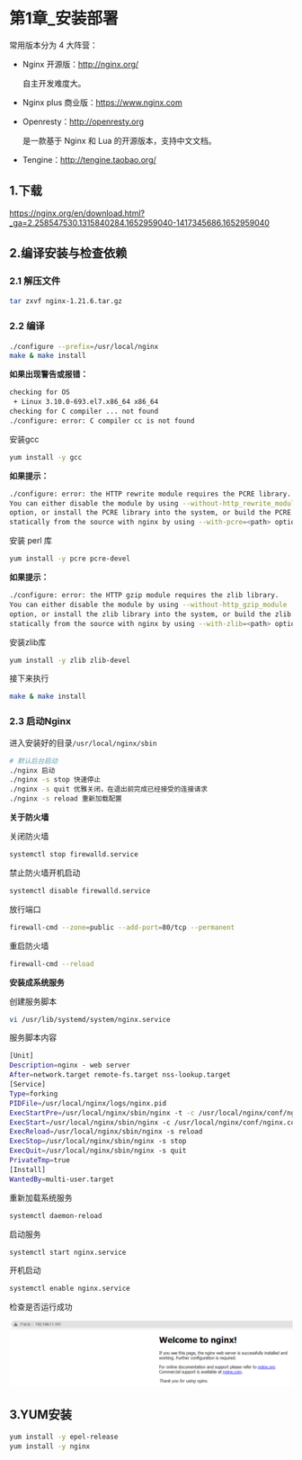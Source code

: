# 第1章_安装部署

常用版本分为 4 大阵营：

- Nginx 开源版：http://nginx.org/

  自主开发难度大。

- Nginx plus 商业版：https://www.nginx.com

- Openresty：http://openresty.org

  是一款基于 Nginx 和 Lua 的开源版本，支持中文文档。

- Tengine：http://tengine.taobao.org/

## 1.下载

https://nginx.org/en/download.html?_ga=2.258547530.1315840284.1652959040-1417345686.1652959040

## 2.编译安装与检查依赖

### 2.1 解压文件

```bash
tar zxvf nginx-1.21.6.tar.gz
```

### 2.2 编译

```bash
./configure --prefix=/usr/local/nginx
make & make install
```

**如果出现警告或报错：**

```bash
checking for OS
 + Linux 3.10.0-693.el7.x86_64 x86_64
checking for C compiler ... not found
./configure: error: C compiler cc is not found
```

安装gcc

```bash
yum install -y gcc
```

**如果提示：**

```bash
./configure: error: the HTTP rewrite module requires the PCRE library.
You can either disable the module by using --without-http_rewrite_module
option, or install the PCRE library into the system, or build the PCRE library
statically from the source with nginx by using --with-pcre=<path> option.
```

安装 perl 库

```bash
yum install -y pcre pcre-devel
```

**如果提示：**

```bash
./configure: error: the HTTP gzip module requires the zlib library.
You can either disable the module by using --without-http_gzip_module
option, or install the zlib library into the system, or build the zlib library
statically from the source with nginx by using --with-zlib=<path> option.
```

安装zlib库

```bash
yum install -y zlib zlib-devel
```

接下来执行

```bash
make & make install
```

### 2.3 启动Nginx

进入安装好的目录`/usr/local/nginx/sbin`

```bash
# 默认后台启动
./nginx 启动
./nginx -s stop 快速停止
./nginx -s quit 优雅关闭，在退出前完成已经接受的连接请求
./nginx -s reload 重新加载配置
```

**关于防火墙**

关闭防火墙

```bash
systemctl stop firewalld.service
```

禁止防火墙开机启动

```bash
systemctl disable firewalld.service
```

放行端口

```bash
firewall-cmd --zone=public --add-port=80/tcp --permanent
```

重启防火墙

```bash
firewall-cmd --reload
```

**安装成系统服务**

创建服务脚本

```bash
vi /usr/lib/systemd/system/nginx.service
```

服务脚本内容

```bash
[Unit]
Description=nginx - web server
After=network.target remote-fs.target nss-lookup.target
[Service]
Type=forking
PIDFile=/usr/local/nginx/logs/nginx.pid
ExecStartPre=/usr/local/nginx/sbin/nginx -t -c /usr/local/nginx/conf/nginx.conf
ExecStart=/usr/local/nginx/sbin/nginx -c /usr/local/nginx/conf/nginx.conf
ExecReload=/usr/local/nginx/sbin/nginx -s reload
ExecStop=/usr/local/nginx/sbin/nginx -s stop
ExecQuit=/usr/local/nginx/sbin/nginx -s quit
PrivateTmp=true
[Install]
WantedBy=multi-user.target
```

重新加载系统服务

```bash
systemctl daemon-reload
```

启动服务

```bash
systemctl start nginx.service
```

开机启动

```bash
systemctl enable nginx.service
```

检查是否运行成功

<img src="img/第1章_安装部署/image-20220519211553162-4da3eb09f88d09fdd4e295530efe7ad3-c280c3.png" alt="image-20220519211553162" style="zoom:80%;" />

## 3.YUM安装

```bash
yum install -y epel-release
yum install -y nginx
```

